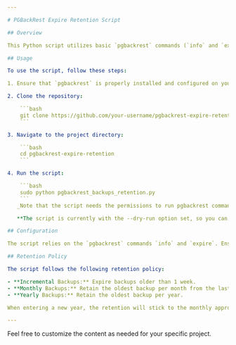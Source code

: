 ```yaml
---

# PGBackRest Expire Retention Script

## Overview

This Python script utilizes basic `pgbackrest` commands (`info` and `expire`) to manage backups efficiently. When executed at the appropriate time, the script automates the expiration of incremental backups that are more than a week old. It also retains the oldest backup per month from the last several months and follows a similar approach for the last years, preserving the oldest backup per year.

## Usage

To use the script, follow these steps:

1. Ensure that `pgbackrest` is properly installed and configured on your system.

2. Clone the repository:

    ```bash
    git clone https://github.com/your-username/pgbackrest-expire-retention.git
    ```

3. Navigate to the project directory:

    ```bash
    cd pgbackrest-expire-retention
    ```

4. Run the script:

    ```bash
    sudo python pgbackrest_backups_retention.py
    ```
   _Note that the script needs the permissions to run pgbackrest commands._

   **The script is currently with the --dry-run option set, so you can see what would happens in the logs, if you want to exit the dry run, edit `expire_command` variable**

## Configuration

The script relies on the `pgbackrest` commands `info` and `expire`. Ensure that the script is executed at an appropriate frequency to achieve the desired backup retention strategy.

## Retention Policy

The script follows the following retention policy:

- **Incremental Backups:** Expire backups older than 1 week.
- **Monthly Backups:** Retain the oldest backup per month from the last 12 months.
- **Yearly Backups:** Retain the oldest backup per year.

When entering a new year, the retention will stick to the monthly approach for the last 365 days.

---
```


Feel free to customize the content as needed for your specific project.
